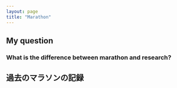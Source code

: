 ```yaml
---
layout: page
title: "Marathon"
---
```


## My question
### What is the difference between marathon and research?

## 過去のマラソンの記録

